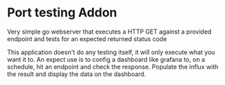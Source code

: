# Port testing Addon
Very simple go webserver that executes a HTTP GET against a
provided endpoint and tests for an expected returned status code

This application doesn't do any testing itself, it will only execute
what you want it to. An expect use is to config a dashboard like grafana
to, on a schedule, hit an endpoint and check the response. Populate the
influx with the result and display the data on the dashboard.